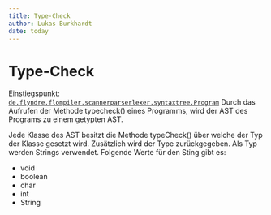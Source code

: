 ```yaml
---
title: Type-Check
author: Lukas Burkhardt
date: today
---
```


# Type-Check

Einstiegspunkt: [`de.flyndre.flompiler.scannerparserlexer.syntaxtree.Program`](/src/main/java/de/flyndre/flompiler/scannerparserlexer/syntaxtree/Program.java)
Durch das Aufrufen der Methode typecheck() eines Programms, wird der AST des Programs zu einem getypten AST.

Jede Klasse des AST besitzt die Methode typeCheck() über welche der Typ der Klasse gesetzt wird. Zusätzlich wird der Type zurückgegeben.
Als Typ werden Strings verwendet. Folgende Werte für den Sting gibt es:
- void
- boolean
- char
- int
- String
